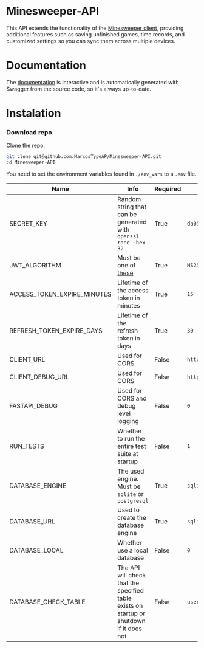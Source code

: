 # Minesweeper-API

This API extends the functionality of the [Minesweeper client](https://github.com/MarcosTypeAP/Minesweeper-Client/tree/main), providing additional features such as saving unfinished games, time records, and customized settings so you can sync them across multiple devices.

# Documentation

The [documentation](https://minesweeper-api-production.up.railway.app/docs) is interactive and is automatically generated with Swagger from the source code, so it's always up-to-date.

# Instalation

### Download repo

Clone the repo.

```bash
git clone git@github.com:MarcosTypeAP/Minesweeper-API.git
cd Minesweeper-API
```

You need to set the environment variables found in `./env_vars` to a `.env` file.

| Name | Info | Required | Example |
|---|---|---|---|
| SECRET_KEY | Random string that can be generated with `openssl rand -hex 32` | True | `da054f293d492d` |
| JWT_ALGORITHM | Must be one of [these](https://python-jose.readthedocs.io/en/latest/jws) | True | `HS256` |
| ACCESS_TOKEN_EXPIRE_MINUTES | Lifetime of the access token in minutes | True | `15` |
| REFRESH_TOKEN_EXPIRE_DAYS | Lifetime of the refresh token in days | True | `30` |
| CLIENT_URL | Used for CORS | False | `https://example.client` |
| CLIENT_DEBUG_URL | Used for CORS | False | `http://localhost:3000` |
| FASTAPI_DEBUG | Used for CORS and debug level logging | False | `0` |
| RUN_TESTS | Whether to run the entire test suite at startup | False | `1` |
| DATABASE_ENGINE | The used engine. Must be `sqlite` or `postgresql` | True | `sqlite` |
| DATABASE_URL | Used to create the database engine | True | `sqlite+pysqlite:///:memory:` |
| DATABASE_LOCAL | Whether use a local database | False | `0` |
| DATABASE_CHECK_TABLE | The API will check that the specified table exists on startup or shutdown if it does not | False | `users` |




